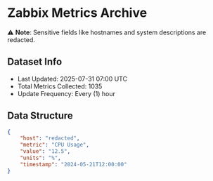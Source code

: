 # Zabbix Metrics Archive

⚠️ **Note**: Sensitive fields like hostnames and system descriptions are redacted.

## Dataset Info
- Last Updated: 2025-07-31 07:00 UTC
- Total Metrics Collected: 1035
- Update Frequency: Every (1) hour

## Data Structure
```json
{
    "host": "redacted",
    "metric": "CPU Usage",
    "value": "12.5",
    "units": "%",
    "timestamp": "2024-05-21T12:00:00"
}
```
